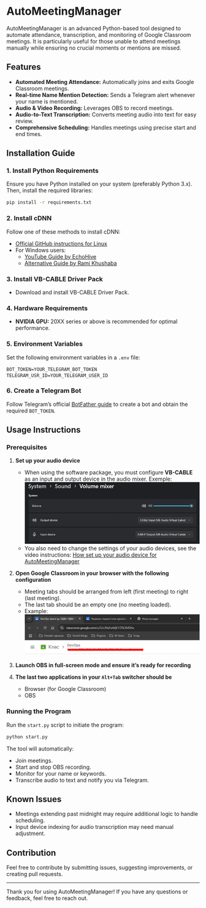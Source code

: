 # AutoMeetingManager

AutoMeetingManager is an advanced Python-based tool designed to automate attendance, transcription, and monitoring of Google Classroom meetings. It is particularly useful for those unable to attend meetings manually while ensuring no crucial moments or mentions are missed.

## Features

- **Automated Meeting Attendance:** Automatically joins and exits Google Classroom meetings.
- **Real-time Name Mention Detection:** Sends a Telegram alert whenever your name is mentioned.
- **Audio & Video Recording:** Leverages OBS to record meetings.
- **Audio-to-Text Transcription:** Converts meeting audio into text for easy review.
- **Comprehensive Scheduling:** Handles meetings using precise start and end times.

## Installation Guide

### 1. Install Python Requirements

Ensure you have Python installed on your system (preferably Python 3.x). Then, install the required libraries:

```bash
pip install -r requirements.txt
```

### 2. Install cDNN

Follow one of these methods to install cDNN:

- [Official GitHub instructions for Linux](https://github.com/SYSTRAN/faster-whisper?tab=readme-ov-file#requirements)
- For Windows users:
  - [YouTube Guide by EchoHive](https://www.youtube.com/watch?app=desktop\&v=CfSGIj9QECc\&ab_channel=echohive)
  - [Alternative Guide by Rami Khushaba](https://www.youtube.com/watch?v=Kyc0AgMIBSU\&ab_channel=RamiKhushaba)

### 3. Install VB-CABLE Driver Pack

- Download and install VB-CABLE Driver Pack.

### 4. Hardware Requirements

- **NVIDIA GPU:** 20XX series or above is recommended for optimal performance.

### 5. Environment Variables

Set the following environment variables in a `.env` file:

```
BOT_TOKEN=YOUR_TELEGRAM_BOT_TOKEN
TELEGRAM_USR_ID=YOUR_TELEGRAM_USER_ID
```

### 6. Create a Telegram Bot

Follow Telegram’s official [BotFather guide](https://core.telegram.org/bots#botfather) to create a bot and obtain the required `BOT_TOKEN`.

## Usage Instructions

### Prerequisites

1. **Set up your audio device**

   - When using the software package, you must configure **VB-CABLE** as an input and output device in the audio mixer. Exemple:
   ![How sound mixer should look like](helpers/imgs/sound_mixer.png)
   - You also need to change the settings of your audio devices, see the video instructions: [How set up your audio device for AutoMeetingManager](https://youtu.be/YF9fj6e5oAg)

2. **Open Google Classroom in your browser with the following configuration**

   - Meeting tabs should be arranged from left (first meeting) to right (last meeting).
   - The last tab should be an empty one (no meeting loaded).
   - Example:
   ![How google should look like](helpers/imgs/google.png)

3. **Launch OBS in full-screen mode and ensure it’s ready for recording**

4. **The last two applications in your `Alt+Tab` switcher should be**

   - Browser (for Google Classroom)
   - OBS


### Running the Program

Run the `start.py` script to initiate the program:

```bash
python start.py
```

The tool will automatically:

- Join meetings.
- Start and stop OBS recording.
- Monitor for your name or keywords.
- Transcribe audio to text and notify you via Telegram.

## Known Issues

- Meetings extending past midnight may require additional logic to handle scheduling.
- Input device indexing for audio transcription may need manual adjustment.

## Contribution

Feel free to contribute by submitting issues, suggesting improvements, or creating pull requests.

---

Thank you for using AutoMeetingManager! If you have any questions or feedback, feel free to reach out.

